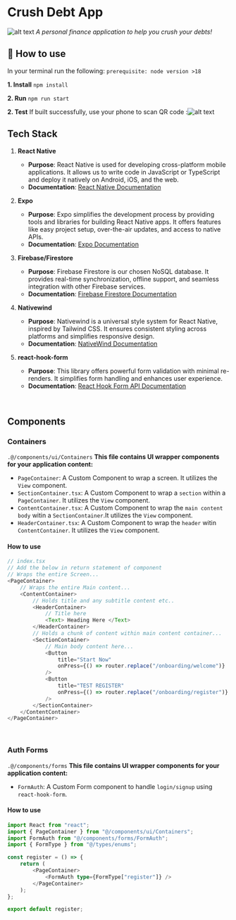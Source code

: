 # Crush Debt App

![alt text](image-1.png)
_A personal finance application to help you crush your debts!_

## 🚀 How to use

In your terminal run the following:
`prerequisite: node version >18`

**1. Install**
`npm install`

**2. Run**
`npm run start`

**2. Test**
If built successfully, use your phone to scan QR code :![alt text](image.png)

## Tech Stack

1. **React Native**

   - **Purpose**: React Native is used for developing cross-platform mobile applications. It allows us to write code in JavaScript or TypeScript and deploy it natively on Android, iOS, and the web.
   - **Documentation**: [React Native Documentation](https://reactnative.dev/docs/getting-started)

2. **Expo**

   - **Purpose**: Expo simplifies the development process by providing tools and libraries for building React Native apps. It offers features like easy project setup, over-the-air updates, and access to native APIs.
   - **Documentation**: [Expo Documentation](https://docs.expo.dev/)

3. **Firebase/Firestore**

   - **Purpose**: Firebase Firestore is our chosen NoSQL database. It provides real-time synchronization, offline support, and seamless integration with other Firebase services.
   - **Documentation**: [Firebase Firestore Documentation](https://firebase.google.com/docs/firestore/)

4. **Nativewind**

   - **Purpose**: Nativewind is a universal style system for React Native, inspired by Tailwind CSS. It ensures consistent styling across platforms and simplifies responsive design.
   - **Documentation**: [NativeWind Documentation](https://www.nativewind.dev/)

5. **react-hook-form**
   - **Purpose**: This library offers powerful form validation with minimal re-renders. It simplifies form handling and enhances user experience.
   - **Documentation**: [React Hook Form API Documentation](https://react-hook-form.com/docs)

</br>

## Components

### Containers

`.@/components/ui/Containers`
**This file contains UI wrapper components for your application content:**

- `PageContainer`: A Custom Component to wrap a screen. It utilizes the `View` component.
- `SectionContainer.tsx`: A Custom Component to wrap a `section` within a `PageContainer`. It utilizes the `View` component.
- `ContentContainer.tsx`: A Custom Component to wrap the `main content body` witin a `SectionContainer`.It utilizes the `View` component.
- `HeaderContainer.tsx`: A Custom Component to wrap the `header` witin `ContentContainer`. It utilizes the `View` component.

#### How to use

```typescript
// index.tsx
// Add the below in return statement of component
// Wraps the entire Screen...
<PageContainer>
	// Wraps the entire Main content...
	<ContentContainer>
		// Holds title and any subtitle content etc..
		<HeaderContainer>
			// Title here
			<Text> Heading Here </Text>
		</HeaderContainer>
		// Holds a chunk of content within main content container...
		<SectionContainer>
			// Main body content here...
			<Button
				title="Start Now"
				onPress={() => router.replace("/onboarding/welcome")}
			/>
			<Button
				title="TEST REGISTER"
				onPress={() => router.replace("/onboarding/register")}
			/>
		</SectionContainer>
	</ContentContainer>
</PageContainer>
```

</br>

### Auth Forms

`.@/components/forms`
**This file contains UI wrapper components for your application content:**

- `FormAuth`: A Custom Form component to handle `login/signup` using `react-hook-form`.

#### How to use

```typescript
import React from "react";
import { PageContainer } from "@/components/ui/Containers";
import FormAuth from "@/components/forms/FormAuth";
import { FormType } from "@/types/enums";

const register = () => {
	return (
		<PageContainer>
			<FormAuth type={FormType["register"]} />
		</PageContainer>
	);
};

export default register;
```
